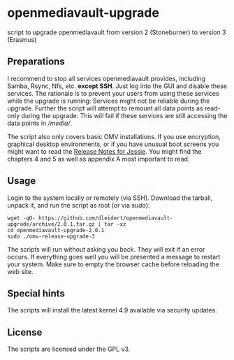 # openmediavault-upgrade

script to upgrade openmediavault from version 2 (Stoneburner) to version 3
(Erasmus)

## Preparations

I recommend to stop all services openmediavault provides, including Samba,
Rsync, Nfs, etc. **except SSH**. Just log into the GUI and disable these
services.  The rationale is to prevent your users from using these services
while the upgrade is running: Services might not be reliable during the
upgrade. Further the script will attempt to remount all data points as
read-only during the upgrade. This will fail if these services are still
accessing the data points in _/media/_.

The script also only covers basic OMV installations. If you use encryption,
graphical desktop environments, or if you have unusual boot screens you might
want to read the [Release Notes for Jessie][relnotes]. You might find the
chapters 4 and 5 as well as appendix A most important to read.

[relnotes]: https://www.debian.org/releases/jessie/amd64/release-notes/ch-information.en.html#openssh

## Usage

Login to the system locally or remotely (via SSH). Download the tarball, unpack
it, and run the script as root (or via _sudo_):

```
wget -qO- https://github.com/dleidert/openmediavault-upgrade/archive/2.0.1.tar.gz | tar -xz
cd openmediavault-upgrade-2.0.1
sudo ./omv-release-upgrade-3
```

The scripts will run without asking you back. They will exit if an error
occurs. If everything goes well you will be presented a message to restart your
system. Make sure to empty the browser cache before reloading the web site.

## Special hints

The scripts will install the latest kernel 4.9 available via security updates.

## License

The scripts are licensed under the GPL v3.
